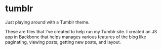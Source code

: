 tumblr
======

Just playing around with a Tumblr theme.

These are files that I've created to help run my Tumblr site. I created an JS app in Backbone that helps manages various features of the
blog like paginating, viewing posts, getting new posts, and layout.
